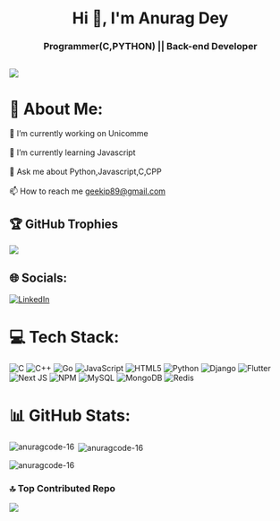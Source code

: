 <h1 align="center">Hi 👋, I'm Anurag Dey</h1>
<h3 align="center">Programmer(C,PYTHON) || Back-end Developer</h3>

[![](https://visitcount.itsvg.in/api?id=anuragcode-16&icon=0&color=0)](https://visitcount.itsvg.in)
---
# 💫 About Me:
🔭 I’m currently working on Unicomme<br><br>🌱 I’m currently learning Javascript<br><br>💬 Ask me about Python,Javascript,C,CPP<br><br>📫 How to reach me geekip89@gmail.com

## 🏆 GitHub Trophies
![](https://github-profile-trophy.vercel.app/?username=anuragcode-16&theme=radical&no-frame=true&no-bg=false&margin-w=4)

## 🌐 Socials:
[![LinkedIn](https://img.shields.io/badge/LinkedIn-%230077B5.svg?logo=linkedin&logoColor=white)](https://linkedin.com/in/https://linkedin.com/in/anurag-dey-67533a304) 

# 💻 Tech Stack:
![C](https://img.shields.io/badge/c-%2300599C.svg?style=for-the-badge&logo=c&logoColor=white) ![C++](https://img.shields.io/badge/c++-%2300599C.svg?style=for-the-badge&logo=c%2B%2B&logoColor=white) ![Go](https://img.shields.io/badge/go-%2300ADD8.svg?style=for-the-badge&logo=go&logoColor=white) ![JavaScript](https://img.shields.io/badge/javascript-%23323330.svg?style=for-the-badge&logo=javascript&logoColor=%23F7DF1E) ![HTML5](https://img.shields.io/badge/html5-%23E34F26.svg?style=for-the-badge&logo=html5&logoColor=white) ![Python](https://img.shields.io/badge/python-3670A0?style=for-the-badge&logo=python&logoColor=ffdd54) ![Django](https://img.shields.io/badge/django-%23092E20.svg?style=for-the-badge&logo=django&logoColor=white) ![Flutter](https://img.shields.io/badge/Flutter-%2302569B.svg?style=for-the-badge&logo=Flutter&logoColor=white) ![Next JS](https://img.shields.io/badge/Next-black?style=for-the-badge&logo=next.js&logoColor=white) ![NPM](https://img.shields.io/badge/NPM-%23CB3837.svg?style=for-the-badge&logo=npm&logoColor=white) ![MySQL](https://img.shields.io/badge/mysql-%2300000f.svg?style=for-the-badge&logo=mysql&logoColor=white) ![MongoDB](https://img.shields.io/badge/MongoDB-%234ea94b.svg?style=for-the-badge&logo=mongodb&logoColor=white) ![Redis](https://img.shields.io/badge/redis-%23DD0031.svg?style=for-the-badge&logo=redis&logoColor=white)
# 📊 GitHub Stats:
<p><img align="left" src="https://github-readme-stats.vercel.app/api/top-langs?username=anuragcode-16&show_icons=true&locale=en&layout=compact" alt="anuragcode-16" /></p>

<p>&nbsp;<img align="center" src="https://github-readme-stats.vercel.app/api?username=anuragcode-16&show_icons=true&locale=en" alt="anuragcode-16" /></p>

<p><img align="center" src="https://github-readme-streak-stats.herokuapp.com/?user=anuragcode-16&" alt="anuragcode-16" /></p>


### 🔝 Top Contributed Repo
![](https://github-contributor-stats.vercel.app/api?username=anuragcode-16&limit=5&theme=dark&combine_all_yearly_contributions=true)
